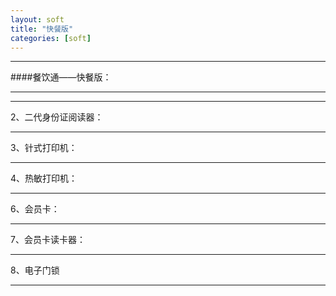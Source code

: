 ```yaml
---
layout: soft 
title: "快餐版"
categories: [soft]
---
```

<hr/>
####餐饮通——快餐版：
<hr/>

<hr/>
2、二代身份证阅读器：
<hr/>
3、针式打印机：
<hr/>
4、热敏打印机：
<hr/
5、UPS不间断电源：
<hr/>
6、会员卡：
<hr/>
7、会员卡读卡器：
<hr/>
8、电子门锁
<hr/>

